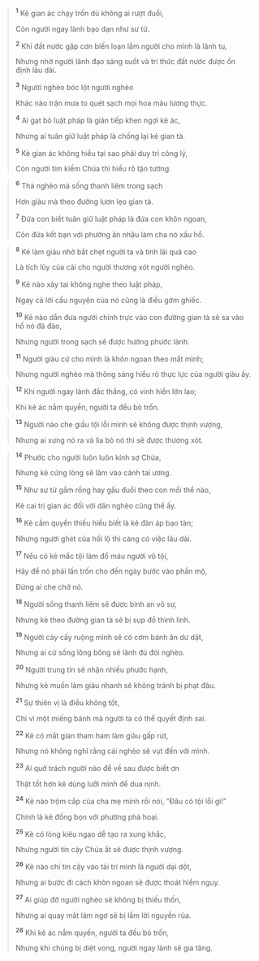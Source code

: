 > <sup><b>1</b></sup> Kẻ gian ác chạy trốn dù không ai rượt đuổi,
> 
> Còn người ngay lành bạo dạn như sư tử.
> 
> <sup><b>2</b></sup> Khi đất nước gặp cơn biến loạn lắm người cho mình là lãnh tụ,
> 
> Nhưng nhờ người lãnh đạo sáng suốt và trí thức đất nước được ổn định lâu dài.
> 
> <sup><b>3</b></sup> Người nghèo bóc lột người nghèo
> 
> Khác nào trận mưa to quét sạch mọi hoa màu lương thực.
> 
> <sup><b>4</b></sup> Ai gạt bỏ luật pháp là gián tiếp khen ngợi kẻ ác,
> 
> Nhưng ai tuân giữ luật pháp là chống lại kẻ gian tà.
> 
> <sup><b>5</b></sup> Kẻ gian ác không hiểu tại sao phải duy trì công lý,
> 
> Còn người tìm kiếm Chúa thì hiểu rõ tận tường.
>


> <sup><b>6</b></sup> Thà nghèo mà sống thanh liêm trong sạch
> 
> Hơn giàu mà theo đường lươn lẹo gian tà.
> 
> <sup><b>7</b></sup> Ðứa con biết tuân giữ luật pháp là đứa con khôn ngoan,
> 
> Còn đứa kết bạn với phường ăn nhậu làm cha nó xấu hổ.
>


> <sup><b>8</b></sup> Kẻ làm giàu nhờ bắt chẹt người ta và tính lãi quá cao
> 
> Là tích lũy của cải cho người thương xót người nghèo.
> 
> <sup><b>9</b></sup> Kẻ nào xây tai không nghe theo luật pháp,
> 
> Ngay cả lời cầu nguyện của nó cũng là điều gớm ghiếc.
> 
> <sup><b>10</b></sup> Kẻ nào dẫn đưa người chính trực vào con đường gian tà sẽ sa vào hố nó đã đào,
> 
> Nhưng người trong sạch sẽ được hưởng phước lành.
> 
> <sup><b>11</b></sup> Người giàu cứ cho mình là khôn ngoan theo mắt mình;
> 
> Nhưng người nghèo mà thông sáng hiểu rõ thực lực của người giàu ấy.
>


> <sup><b>12</b></sup> Khi người ngay lành đắc thắng, có vinh hiển lớn lao;
> 
> Khi kẻ ác nắm quyền, người ta đều bỏ trốn.
>


> <sup><b>13</b></sup> Người nào che giấu tội lỗi mình sẽ không được thịnh vượng,
> 
> Nhưng ai xưng nó ra và lìa bỏ nó thì sẽ được thương xót.
>


> <sup><b>14</b></sup> Phước cho người luôn luôn kính sợ Chúa,
> 
> Nhưng kẻ cứng lòng sẽ lâm vào cảnh tai ương.
> 
> <sup><b>15</b></sup> Như sư tử gầm rống hay gấu đuổi theo con mồi thể nào,
> 
> Kẻ cai trị gian ác đối với dân nghèo cũng thể ấy.
> 
> <sup><b>16</b></sup> Kẻ cầm quyền thiếu hiểu biết là kẻ đàn áp bạo tàn;
> 
> Nhưng người ghét của hối lộ thì càng có việc lâu dài.
> 
> <sup><b>17</b></sup> Nếu có kẻ mắc tội làm đổ máu người vô tội,
> 
> Hãy để nó phải lẩn trốn cho đến ngày bước vào phần mộ,
> 
> Ðừng ai che chở nó.
> 
> <sup><b>18</b></sup> Người sống thanh liêm sẽ được bình an vô sự,
> 
> Nhưng kẻ theo đường gian tà sẽ bị sụp đổ thình lình.
> 
> <sup><b>19</b></sup> Người cày cấy ruộng mình sẽ có cơm bánh ăn dư dật,
> 
> Nhưng ai cứ sống lông bông sẽ lãnh đủ đói nghèo.
> 
> <sup><b>20</b></sup> Người trung tín sẽ nhận nhiều phước hạnh,
> 
> Nhưng kẻ muốn làm giàu nhanh sẽ không tránh bị phạt đâu.
> 
> <sup><b>21</b></sup> Sự thiên vị là điều không tốt,
> 
> Chỉ vì một miếng bánh mà người ta có thể quyết định sai.
> 
> <sup><b>22</b></sup> Kẻ có mắt gian tham ham làm giàu gấp rút,
> 
> Nhưng nó không nghĩ rằng cái nghèo sẽ vụt đến với mình.
> 
> <sup><b>23</b></sup> Ai quở trách người nào để về sau được biết ơn
> 
> Thật tốt hơn kẻ dùng lưỡi mình để dua nịnh.
> 
> <sup><b>24</b></sup> Kẻ nào trộm cắp của cha mẹ mình rồi nói, “Ðâu có tội lỗi gì!”
> 
> Chính là kẻ đồng bọn với phường phá hoại.
> 
> <sup><b>25</b></sup> Kẻ có lòng kiêu ngạo dễ tạo ra xung khắc,
> 
> Nhưng người tin cậy Chúa ắt sẽ được thịnh vượng.
> 
> <sup><b>26</b></sup> Kẻ nào chỉ tin cậy vào tài trí mình là người dại dột,
> 
> Nhưng ai bước đi cách khôn ngoan sẽ được thoát hiểm nguy.
> 
> <sup><b>27</b></sup> Ai giúp đỡ người nghèo sẽ không bị thiếu thốn,
> 
> Nhưng ai quay mắt làm ngơ sẽ bị lắm lời nguyền rủa.
> 
> <sup><b>28</b></sup> Khi kẻ ác nắm quyền, người ta đều bỏ trốn,
> 
> Nhưng khi chúng bị diệt vong, người ngay lành sẽ gia tăng.
>